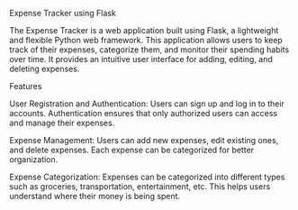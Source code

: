 Expense Tracker using Flask

The Expense Tracker is a web application built using Flask, a lightweight and flexible Python web framework. This application allows users to keep track of their expenses, categorize them, and monitor their spending habits over time. It provides an intuitive user interface for adding, editing, and deleting expenses.






Features

User Registration and Authentication:
Users can sign up and log in to their accounts. Authentication ensures that only authorized users can access and manage their expenses.

Expense Management:
Users can add new expenses, edit existing ones, and delete expenses. Each expense can be categorized for better organization.

Expense Categorization:
Expenses can be categorized into different types such as groceries, transportation, entertainment, etc. This helps users understand where their money is being spent.
